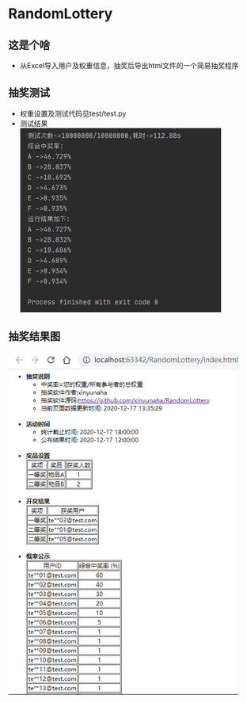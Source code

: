 # RandomLottery
## 这是个啥
* 从Excel导入用户及权重信息，抽奖后导出html文件的一个简易抽奖程序
## 抽奖测试
* 权重设置及测试代码见test/test.py
* 测试结果  
![TestResult](https://github.com/xinyunaha/RandomLottery/blob/main/test/test.png)
## 抽奖结果图
![Result](https://github.com/xinyunaha/RandomLottery/blob/main/test/result.png)